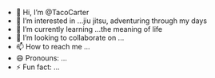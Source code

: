 - 👋 Hi, I’m @TacoCarter
- 👀 I’m interested in ...jiu jitsu, adventuring through my days
- 🌱 I’m currently learning ...the meaning of life
- 💞️ I’m looking to collaborate on ...
- 📫 How to reach me ...
- 😄 Pronouns: ...
- ⚡ Fun fact: ...

<!---
TacoCarter/TacoCarter is a ✨ special ✨ repository because its `README.md` (this file) appears on your GitHub profile.
You can click the Preview link to take a look at your changes.
--->
